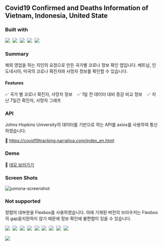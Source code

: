 ## Covid19 Confirmed and Deaths Information of Vietnam, Indonesia, United State

### Built with

<img src="https://img.shields.io/badge/React-61DAFB?style=for-the-badge&logo=React&logoColor=333333"/>&nbsp;&nbsp;<img src="https://img.shields.io/badge/Typescript-3178C6?style=for-the-badge&logo=Typescript&logoColor=white"/>&nbsp;&nbsp;<img src="https://img.shields.io/badge/Chart.js-FF6384?style=for-the-badge&logo=Chart%2ejs&logoColor=white"/>&nbsp;&nbsp;<img src="https://img.shields.io/badge/Styled--Components-DB7093?style=for-the-badge&logo=styled-components&logoColor=white"/>&nbsp;&nbsp;<img src="https://img.shields.io/badge/Vercel-000000?style=for-the-badge&logo=Vercel&logoColor=white"/>
<br />

### Summary

해외 영업을 하는 지인의 요청으로 만든 국가별 코로나 정보 확인 앱입니다. 베트남, 인도네시아, 미국의 코로나 확진자와 사망자 정보를 확인할 수 있습니다.

#### Features

:white_check_mark: 국가 별 코로나 확진자, 사망자 정보 &nbsp;&nbsp;
:white_check_mark: 1일 전 데이터 대비 증감 비교 정보 &nbsp;&nbsp;
:white_check_mark: 지난 7일간 확진자, 사망자 그래프 &nbsp;&nbsp;
<br />

### API

Johns Hopkins University의 데이터를 기반으로 하는 API를 axios를 사용하여 통신하였습니다.

:link: https://covid19tracking.narrativa.com/index_en.html

### Demo

:link: <a href="https://junrona.vercel.app/" target="_blank">데모 보러가기</a>
<br />

### Screen Shots

![junrona-screenshot](https://user-images.githubusercontent.com/77159230/127431206-ded62d9f-6fb0-439d-89c6-cbddd88f4035.png)
<br />

### Not supported

정렬의 대부분을 Flexbox를 사용하였습니다. 아래 기재된 버전의 브라우저는 Flexbox의 gap을지원하지 않기 때문에 정보 확인에 불편함이 있을 수 있습니다.

<img src="https://img.shields.io/badge/Edge-v12 -- 83-red"/>&nbsp;&nbsp;<img src="https://img.shields.io/badge/Firefox-v2 -- 62-red"/>&nbsp;&nbsp;<img src="https://img.shields.io/badge/Chrome-v4 -- 83-red"/>&nbsp;&nbsp;<img src="https://img.shields.io/badge/Opera-v10 -- 72-red"/>&nbsp;&nbsp;<img src="https://img.shields.io/badge/Opera Mobile-v12 -- 12.1-red"/>&nbsp;&nbsp;<img src="https://img.shields.io/badge/Safari-v3.1 -- 14-red"/>&nbsp;&nbsp;<img src="https://img.shields.io/badge/Safari on iOS-v3.2 -- 14.4-red"/>&nbsp;&nbsp;<img src="https://img.shields.io/badge/Android-v2.1 -- 4.4.4-red"/>&nbsp;&nbsp;<img src="https://img.shields.io/badge/Samsung Internet-v4 -- 13.0-red"/>&nbsp;&nbsp;

<img src="https://img.shields.io/badge/Opera Mini | UC | QQ | Baidu | KaiOS-all-red"/>
